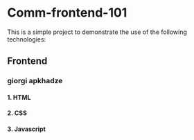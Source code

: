 # Comm-frontend-101
This is a simple project to demonstrate the use of the following technologies:
## Frontend

### giorgi apkhadze

#### 1. HTML
#### 2. CSS
#### 3. Javascript